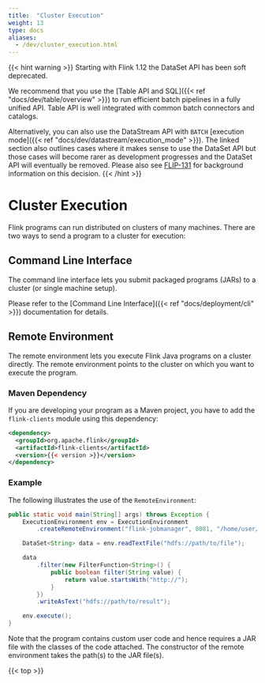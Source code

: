 ```yaml
---
title:  "Cluster Execution"
weight: 13
type: docs
aliases:
  - /dev/cluster_execution.html
---
```

<!--
Licensed to the Apache Software Foundation (ASF) under one
or more contributor license agreements.  See the NOTICE file
distributed with this work for additional information
regarding copyright ownership.  The ASF licenses this file
to you under the Apache License, Version 2.0 (the
"License"); you may not use this file except in compliance
with the License.  You may obtain a copy of the License at

  http://www.apache.org/licenses/LICENSE-2.0

Unless required by applicable law or agreed to in writing,
software distributed under the License is distributed on an
"AS IS" BASIS, WITHOUT WARRANTIES OR CONDITIONS OF ANY
KIND, either express or implied.  See the License for the
specific language governing permissions and limitations
under the License.
-->

{{< hint warning >}}
Starting with Flink 1.12 the DataSet API has been soft deprecated.

We recommend that you use the [Table API and SQL]({{< ref "docs/dev/table/overview" >}}) to run efficient
batch pipelines in a fully unified API. Table API is well integrated with common batch connectors and
catalogs.

Alternatively, you can also use the DataStream API with `BATCH` [execution mode]({{< ref "docs/dev/datastream/execution_mode" >}}).
The linked section also outlines cases where it makes sense to use the DataSet API but those cases will
become rarer as development progresses and the DataSet API will eventually be removed. Please also
see [FLIP-131](https://cwiki.apache.org/confluence/pages/viewpage.action?pageId=158866741) for
background information on this decision.
{{< /hint >}}

# Cluster Execution

Flink programs can run distributed on clusters of many machines. There
are two ways to send a program to a cluster for execution:

## Command Line Interface

The command line interface lets you submit packaged programs (JARs) to a cluster
(or single machine setup).

Please refer to the [Command Line Interface]({{< ref "docs/deployment/cli" >}}) documentation for
details.

## Remote Environment

The remote environment lets you execute Flink Java programs on a cluster
directly. The remote environment points to the cluster on which you want to
execute the program.

### Maven Dependency

If you are developing your program as a Maven project, you have to add the
`flink-clients` module using this dependency:

```xml
<dependency>
  <groupId>org.apache.flink</groupId>
  <artifactId>flink-clients</artifactId>
  <version>{{< version >}}</version>
</dependency>
```

### Example

The following illustrates the use of the `RemoteEnvironment`:

```java
public static void main(String[] args) throws Exception {
    ExecutionEnvironment env = ExecutionEnvironment
        .createRemoteEnvironment("flink-jobmanager", 8081, "/home/user/udfs.jar");

    DataSet<String> data = env.readTextFile("hdfs://path/to/file");

    data
        .filter(new FilterFunction<String>() {
            public boolean filter(String value) {
                return value.startsWith("http://");
            }
        })
        .writeAsText("hdfs://path/to/result");

    env.execute();
}
```

Note that the program contains custom user code and hence requires a JAR file with
the classes of the code attached. The constructor of the remote environment
takes the path(s) to the JAR file(s).

{{< top >}}
